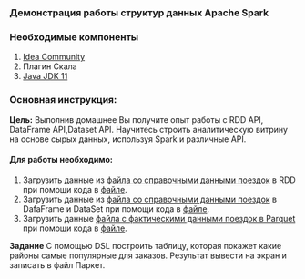 ### Демонстрация работы структур данных Apache Spark 

### Необходимые компоненты
1) [Idea Community](https://www.jetbrains.com/idea/download)
2) Плагин Скала
3) [Java JDK 11](https://www.oracle.com/java/technologies/javase-jdk11-downloads.html)

### Основная инструкция:

**Цель:** Выполнив домашнее Вы получите опыт работы с RDD API, DataFrame API,Dataset API. Научитесь строить аналитическую витрину на основе сырых данных, используя Spark и различные API.

#### Для работы необходимо:
1) Загрузить данные из [файла со справочными данными поездок](src/main/resources/data/taxi_zones.csv) в RDD при помощи кода в [файле](src/main/scala/rdd_df_ds/TestRDD.scala).
2) Загрузить данные из [файла со справочными данными поездок](src/main/resources/data/taxi_zones.csv) в DafaFrame и DataSet при помощи кода в [файле](src/main/scala/rdd_df_ds/TestDataFrameDataSet.scala).
3) Загрузить данные [файла с фактическими данными поездок в Parquet](src/main/resources/data/yellow_taxi_jan_25_2018)
при помощи кода в [файле](src/main/scala/DataApi/DataApi.scala).

**Задание**
С помощью DSL построить таблицу, которая покажет какие районы самые популярные для заказов. Результат вывести на экран и записать в файл Паркет.

